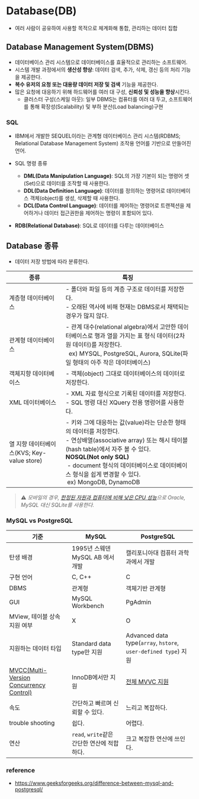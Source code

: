 # Database(DB)

- 여러 사람이 공유하여 사용할 목적으로 체계화해 통합, 관리하는 데이터 집합

## Database Management System(DBMS)

- 데이터베이스 관리 시스템으로 데이터베이스를 효율적으로 관리하는 소프트웨어.
- 시스템 개발 과정에서의 **생산성 향상**: 데이터 검색, 추가, 삭제, 갱신 등의 처리 기능을 제공한다.
- **복수 유저의 요청 또는 대용량 데이터 저장 및 검색** 기능을 제공한다.
- 많은 요청에 대응하기 위해 하드웨어를 여러 대 구성, **신뢰성 및 성능을 향상**시킨다.
  - 클러스터 구성(스케일 아웃): 일부 DBMS는 컴퓨터를 여러 대 두고, 소프트웨어를 통해 확장성(Scalability) 및 부하 분산(Load balancing)구현

### SQL

- IBM에서 개발한 SEQUEL이라는 관계형 데이터베이스 관리 시스템(RDBMS; Relational Database Management System) 조작용 언어를 기반으로 만들어진 언어.
- SQL 명령 종류

  - **DML(Data Manipulation Language)**: SQL의 가장 기본이 되는 명령어 셋(Set)으로 데이터를 조작할 때 사용한다.
  - **DDL(Data Definition Language)**: 데이터를 정의하는 명령어로 데이터베이스 객체(object)를 생성, 삭제할 때 사용한다.
  - **DCL(Data Control Language)**: 데이터를 제어하는 명령어로 트랜젝션을 제어하거나 데이터 접근권한을 제어하는 명령이 포함되어 있다.

- **RDB(Relational Database)**: SQL로 데이터를 다루는 데이터베이스

## Database 종류

- 데이터 저장 방법에 따라 분류한다.

| 종류                                       | 특징                                                                                                                                                                                                                                                                                                  |
| ------------------------------------------ | ----------------------------------------------------------------------------------------------------------------------------------------------------------------------------------------------------------------------------------------------------------------------------------------------------- |
| 계층형 데이터베이스                        | - 폴더와 파일 등의 계층 구조로 데이터를 저장한다.<br>- 오래된 역사에 비해 현재는 DBMS로서 채택되는 경우가 많지 않다.                                                                                                                                                                                  |
| 관계형 데이터베이스                        | - 관계 대수(relational algebra)에서 고안한 데이터베이스로 행과 열을 가지는 표 형식 데이터(2차원 데이터)를 저장한다.<br>&nbsp; ex) MYSQL, PostgreSQL, Aurora, SQLite(파일 형태의 아주 작은 데이터베이스)                                                                                               |
| 객체지향 데이터베이스                      | - 객체(object) 그대로 데이터베이스의 데이터로 저장한다.                                                                                                                                                                                                                                               |
| XML 데이터베이스                           | - XML 자료 형식으로 기록된 데이터를 저장한다.<br>- SQL 명령 대신 XQuery 전용 명령어를 사용한다.                                                                                                                                                                                                       |
| 열 지향 데이터베이스(KVS; Key-value store) | - 키와 그에 대응하는 값(value)라는 단순한 형태의 데이터를 저장한다.<br>- 연상배열(associative array) 또는 해시 테이블(hash table)에서 자주 볼 수 있다.<br> **NOSQL(Not only SQL)**<br>&nbsp;- document 형식의 데이터베이스로 데이터베이스 형식을 쉽게 변경할 수 있다.<br> &nbsp;ex) MongoDB, DynamoDB |

> ⚠️ _모바일의 경우, [한정된 자원과 컴퓨터에 비해 낮은 CPU 성능](https://edmblackbox.tistory.com/614)으로 Oracle, MySQL 대신 SQLite를 사용한다._

### MySQL vs PostgreSQL

| 기준                                                                           | MySQL                                       | PostgreSQL                                                                |
| ------------------------------------------------------------------------------ | ------------------------------------------- | ------------------------------------------------------------------------- |
| 탄생 배경                                                                      | 1995년 스웨덴 MySQL AB 에서 개발            | 캘리포니아대 컴퓨터 과학과에서 개발                                       |
| 구현 언어                                                                      | C, C++                                      | C                                                                         |
| DBMS                                                                           | 관계형                                      | 객체기반 관계형                                                           |
| GUI                                                                            | MySQL Workbench                             | PgAdmin                                                                   |
| MView, 테이블 상속 지원 여부                                                   | X                                           | O                                                                         |
| 지원하는 데이터 타입                                                           | Standard data type만 지원                   | Advanced data type(`array`, `hstore`, `user-defined type`) 지원           |
| [MVCC(Multi-Version Concurrency Control)](http://www.gurubee.net/lecture/2398) | InnoDB에서만 지원                           | [전체 MVVC 지원](https://www.postgresql.org/docs/current/mvcc-intro.html) |
| 속도                                                                           | 간단하고 빠르며 신뢰할 수 있다.             | 느리고 복잡하다.                                                          |
| trouble shooting                                                               | 쉽다.                                       | 어렵다.                                                                   |
| 연산                                                                           | `read`, `write`같은 간단한 연산에 적합하다. | 크고 복잡한 연산에 쓰인다.                                                |

### reference

- https://www.geeksforgeeks.org/difference-between-mysql-and-postgresql/
